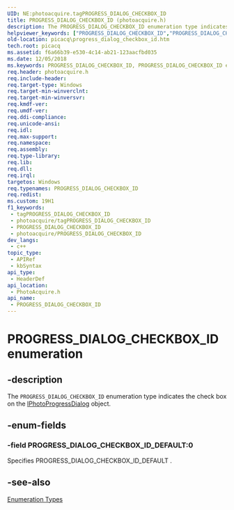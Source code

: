 ```yaml
---
UID: NE:photoacquire.tagPROGRESS_DIALOG_CHECKBOX_ID
title: PROGRESS_DIALOG_CHECKBOX_ID (photoacquire.h)
description: The PROGRESS_DIALOG_CHECKBOX_ID enumeration type indicates the check box on the IPhotoProgressDialog object.
helpviewer_keywords: ["PROGRESS_DIALOG_CHECKBOX_ID","PROGRESS_DIALOG_CHECKBOX_ID enumeration [Picture Acquisition]","PROGRESS_DIALOG_CHECKBOX_ID_DEFAULT","enumeration [Picture Acquisition]","photoacquire/PROGRESS_DIALOG_CHECKBOX_ID","photoacquire/PROGRESS_DIALOG_CHECKBOX_ID_DEFAULT","picacq.progress_dialog_checkbox_id"]
old-location: picacq\progress_dialog_checkbox_id.htm
tech.root: picacq
ms.assetid: f6a66b39-e530-4c14-ab21-123aacfbd035
ms.date: 12/05/2018
ms.keywords: PROGRESS_DIALOG_CHECKBOX_ID, PROGRESS_DIALOG_CHECKBOX_ID enumeration [Picture Acquisition], PROGRESS_DIALOG_CHECKBOX_ID_DEFAULT, enumeration [Picture Acquisition], photoacquire/PROGRESS_DIALOG_CHECKBOX_ID, photoacquire/PROGRESS_DIALOG_CHECKBOX_ID_DEFAULT, picacq.progress_dialog_checkbox_id
req.header: photoacquire.h
req.include-header: 
req.target-type: Windows
req.target-min-winverclnt: 
req.target-min-winversvr: 
req.kmdf-ver: 
req.umdf-ver: 
req.ddi-compliance: 
req.unicode-ansi: 
req.idl: 
req.max-support: 
req.namespace: 
req.assembly: 
req.type-library: 
req.lib: 
req.dll: 
req.irql: 
targetos: Windows
req.typenames: PROGRESS_DIALOG_CHECKBOX_ID
req.redist: 
ms.custom: 19H1
f1_keywords:
 - tagPROGRESS_DIALOG_CHECKBOX_ID
 - photoacquire/tagPROGRESS_DIALOG_CHECKBOX_ID
 - PROGRESS_DIALOG_CHECKBOX_ID
 - photoacquire/PROGRESS_DIALOG_CHECKBOX_ID
dev_langs:
 - c++
topic_type:
 - APIRef
 - kbSyntax
api_type:
 - HeaderDef
api_location:
 - PhotoAcquire.h
api_name:
 - PROGRESS_DIALOG_CHECKBOX_ID
---
```


# PROGRESS_DIALOG_CHECKBOX_ID enumeration


## -description

The <code>PROGRESS_DIALOG_CHECKBOX_ID</code> enumeration type indicates the check box on the <a href="/windows/desktop/api/photoacquire/nn-photoacquire-iphotoprogressdialog">IPhotoProgressDialog</a> object.

## -enum-fields

### -field PROGRESS_DIALOG_CHECKBOX_ID_DEFAULT:0

Specifies PROGRESS_DIALOG_CHECKBOX_ID_DEFAULT .

## -see-also

<a href="/previous-versions/windows/desktop/acquisition/enumeration-types">Enumeration Types</a>

